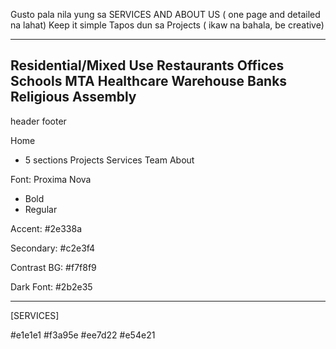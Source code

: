Gusto pala nila yung sa SERVICES AND ABOUT US  ( one page and detailed na lahat)
Keep it simple
Tapos dun sa Projects ( ikaw na bahala, be creative)

---
Residential/Mixed Use
Restaurants
Offices
Schools
MTA
Healthcare
Warehouse
Banks
Religious Assembly
---

header
footer

Home
- 5 sections
Projects
Services
Team
About


Font:
Proxima Nova
- Bold
- Regular

Accent:
#2e338a

Secondary:
#c2e3f4

Contrast BG:
#f7f8f9

Dark Font:
#2b2e35


---
[SERVICES]

#e1e1e1
#f3a95e
#ee7d22
#e54e21
